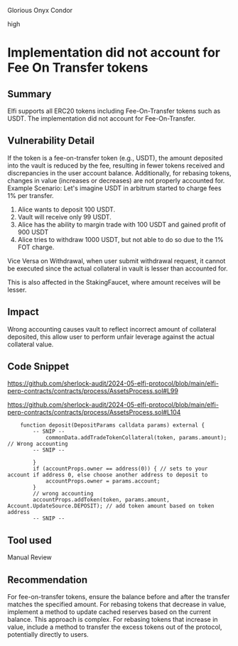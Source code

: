Glorious Onyx Condor

high

# Implementation did not account for Fee On Transfer tokens

## Summary
Elfi supports all ERC20 tokens including Fee-On-Transfer tokens such as USDT. The implementation did not account for Fee-On-Transfer.
## Vulnerability Detail
If the token is a fee-on-transfer token (e.g., USDT), the amount deposited into the vault is reduced by the fee, resulting in fewer tokens received and discrepancies in the user account balance. Additionally, for rebasing tokens, changes in value (increases or decreases) are not properly accounted for.
Example Scenario:
Let's imagine USDT in arbitrum started to charge fees 1% per transfer.

1) Alice wants to deposit 100 USDT.
2) Vault will receive only 99 USDT.
3) Alice has the ability to margin trade with 100 USDT and gained profit of 900 USDT
4) Alice tries to withdraw 1000 USDT, but not able to do so due to the 1% FOT charge.

Vice Versa on Withdrawal, when user submit withdrawal request, it cannot be executed since the actual collateral in vault is lesser than accounted for.

This is also affected in the StakingFaucet, where amount receives will be lesser.
## Impact
Wrong accounting causes vault to reflect incorrect amount of collateral deposited, this allow user to perform unfair leverage against the actual collateral value.
## Code Snippet
https://github.com/sherlock-audit/2024-05-elfi-protocol/blob/main/elfi-perp-contracts/contracts/process/AssetsProcess.sol#L99

https://github.com/sherlock-audit/2024-05-elfi-protocol/blob/main/elfi-perp-contracts/contracts/process/AssetsProcess.sol#L104
```solidity
    function deposit(DepositParams calldata params) external {
        -- SNIP --
            commonData.addTradeTokenCollateral(token, params.amount);  // Wrong accounting
        -- SNIP --
            
        }
        if (accountProps.owner == address(0)) { // sets to your account if address 0, else choose another address to deposit to
            accountProps.owner = params.account;
        }
        // wrong accounting
        accountProps.addToken(token, params.amount, Account.UpdateSource.DEPOSIT); // add token amount based on token address
        -- SNIP --
```
## Tool used

Manual Review

## Recommendation
For fee-on-transfer tokens, ensure the balance before and after the transfer matches the specified amount. For rebasing tokens that decrease in value, implement a method to update cached reserves based on the current balance. This approach is complex. For rebasing tokens that increase in value, include a method to transfer the excess tokens out of the protocol, potentially directly to users.
